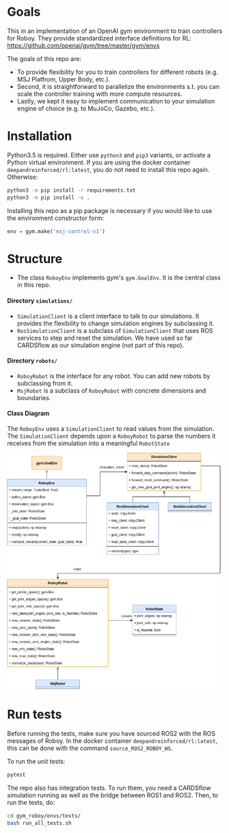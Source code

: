 # Goals
This in an implementation of an OpenAI gym environment to train controllers 
for Roboy. They provide standardized interface definitions for RL: https://github.com/openai/gym/tree/master/gym/envs

The goals of this repo are: 
* To provide flexibility for you to train controllers for different 
robots (e.g. MSJ Platfrom, Upper Body, etc.).
* Second, it is straightforward to parallelize the environments s.t.
you can scale the controller training with more compute resources.
* Lastly, we kept it easy to implement communication to  your 
simulation engine of choice (e.g. to MuJoCo, Gazebo, etc.).

# Installation
Python3.5 is required. Either use `python3` and `pip3` variants, 
or activate a Python virtual environment. If you are using the docker container `deepandreinforced/rl:latest`, you
do not need to install this repo again. Otherwise:
```bash
python3 -m pip install -r requirements.txt
python3 -m pip install -e .
```
Installing this repo as a pip package is necessary if you would like to use the 
environment constructor form:
```python
env = gym.make('msj-control-v1')
```
# Structure

- The class `RoboyEnv` implements gym's `gym.GoalEnv`. 
It is the central class in this repo.

#### Directory `simulations/`
- `SimulationClient` is a client interface to talk to our simulations. It provides
the flexibility to change simulation engines by subclassing it.
- `RosSimulationClient` is a subclass of `SimulationClient` that uses ROS services 
to step and reset the simulation. We have used so far CARDSflow as our 
simulation engine (not part of this repo).

#### Directory `robots/`
- `RoboyRobot` is the interface for any robot. You can add new robots
by subclassing from it.
- `MsjRobot` is a subclass of `RoboyRobot` with concrete dimensions and boundaries.

#### Class Diagram
The `RoboyEnv` uses a `SimulationClient` to read values from the simulation.
The `SimulationClient` depends upon a `RoboyRobot` to parse the numbers it
receives from the simulation into a meaningful `RobotState` 

![Class Diagram](./docs/class-diagram.png)


# Run tests
Before running the tests, make sure you have sourced ROS2 with the ROS messages 
of Roboy. In the docker container `deepandreinforced/rl:latest`, this can be done
with the command `source_ROS2_ROBOY_WS`.

To run the unit tests:
```bash
pytest 
```
The repo also has integration tests. To run them, you need a CARDSflow simulation
running as well as the bridge between ROS1 and ROS2. Then, to run the tests, do:
```bash
cd gym_roboy/envs/tests/
bash run_all_tests.sh
```
